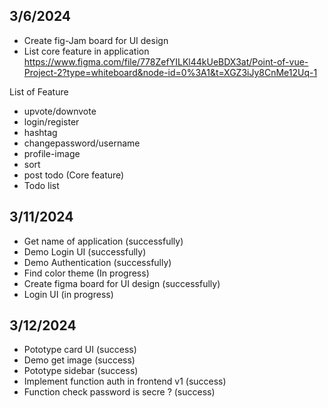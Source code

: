 ## 3/6/2024
- Create fig-Jam board for UI design
- List core feature in application
https://www.figma.com/file/778ZefYILKl44kUeBDX3at/Point-of-vue-Project-2?type=whiteboard&node-id=0%3A1&t=XGZ3iJy8CnMe12Uq-1

List of Feature
- upvote/downvote
- login/register
- hashtag
- changepassword/username
- profile-image
- sort
- post todo (Core feature)
- Todo list 

## 3/11/2024
- Get name of application (successfully)
- Demo Login UI (successfully)
- Demo Authentication (successfully)
- Find color theme (In progress)
- Create figma board for UI design (successfully)
- Login UI (in progress)

## 3/12/2024
- Pototype card UI (success)
- Demo get image (success)
- Pototype sidebar (success)
- Implement function auth in frontend v1 (success)
- Function check password is secre ? (success)